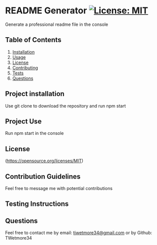 # README Generator   [![License: MIT](https://img.shields.io/badge/License-MIT-yellow.svg)](https://opensource.org/licenses/MIT)
  Generate a professional readme file in the console
  
  ## Table of Contents
  1. [Installation](#project-installation)
  2. [Usage](#project-use)
  3. [License](#project-license)
  4. [Contributing](#contribution-guidelines)
  5. [Tests](#testing-instructions)
  6. [Questions](#(questions))
  
  ## Project installation
  Use git clone to download the repository and run npm start 
  ## Project Use
  Run npm start in the console
 ## License
  (https://opensource.org/licenses/MIT)
  ## Contribution Guidelines
  Feel free to message me with potential contributions 
  ## Testing Instructions
  
  ## Questions
  Feel free to contact me by email: tjwetmore34@gmail.com or by Github: TWetmore34